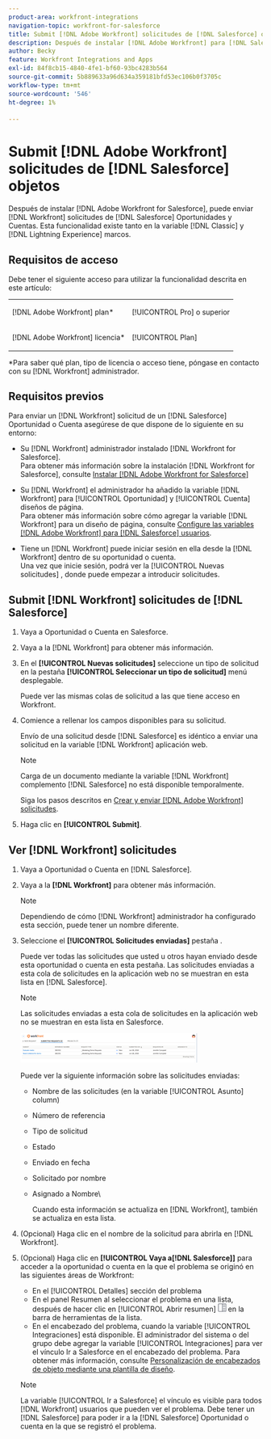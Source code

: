 ```yaml
---
product-area: workfront-integrations
navigation-topic: workfront-for-salesforce
title: Submit [!DNL Adobe Workfront] solicitudes de [!DNL Salesforce] objetos
description: Después de instalar [!DNL Adobe Workfront] para [!DNL Salesforce], you can submit [!DNL Workfront] solicitudes de [!DNL Salesforce] Oportunidades y Cuentas. Esta funcionalidad existe tanto en los módulos Classic como Lightning Experience.
author: Becky
feature: Workfront Integrations and Apps
exl-id: 84f8cb15-4840-4fe1-bf60-93bc4283b564
source-git-commit: 5b889633a96d634a359181bfd53ec106b0f3705c
workflow-type: tm+mt
source-wordcount: '546'
ht-degree: 1%

---
```


# Submit [!DNL Adobe Workfront] solicitudes de [!DNL Salesforce] objetos

Después de instalar [!DNL Adobe Workfront for Salesforce], puede enviar [!DNL Workfront] solicitudes de [!DNL Salesforce] Oportunidades y Cuentas. Esta funcionalidad existe tanto en la variable [!DNL Classic] y [!DNL Lightning Experience] marcos.

## Requisitos de acceso

Debe tener el siguiente acceso para utilizar la funcionalidad descrita en este artículo:

<table style="table-layout:auto"> 
 <col> 
 <col> 
 <tbody> 
  <tr> 
   <td role="rowheader"><p>[!DNL Adobe Workfront] plan*</p></td> 
   <td> <p>[!UICONTROL Pro] o superior</p> </td> 
  </tr> 
  <tr> 
   <td role="rowheader"><p>[!DNL Adobe Workfront] licencia*</p></td> 
   <td> <p>[!UICONTROL Plan]</p> </td> 
  </tr> 
 </tbody> 
</table>

&#42;Para saber qué plan, tipo de licencia o acceso tiene, póngase en contacto con su [!DNL Workfront] administrador.

## Requisitos previos

Para enviar un [!DNL Workfront] solicitud de un [!DNL Salesforce] Oportunidad o Cuenta asegúrese de que dispone de lo siguiente en su entorno:

* Su [!DNL Workfront] administrador instalado [!DNL Workfront for Salesforce].\
   Para obtener más información sobre la instalación [!DNL Workfront for Salesforce], consulte [Instalar [!DNL Adobe Workfront for Salesforce]](../../workfront-integrations-and-apps/using-workfront-with-salesforce/install-workfront-for-salesforce.md)

* Su [!DNL Workfront] el administrador ha añadido la variable [!DNL Workfront] para [!UICONTROL Oportunidad] y [!UICONTROL Cuenta] diseños de página.\
   Para obtener más información sobre cómo agregar la variable [!DNL Workfront] para un diseño de página, consulte [Configure las variables [!DNL Adobe Workfront] para [!DNL Salesforce] usuarios](../../workfront-integrations-and-apps/using-workfront-with-salesforce/configure-wf-section-for-salesforce-users.md).

* Tiene un [!DNL Workfront] puede iniciar sesión en ella desde la [!DNL Workfront] dentro de su oportunidad o cuenta.\
   Una vez que inicie sesión, podrá ver la [!UICONTROL Nuevas solicitudes] , donde puede empezar a introducir solicitudes.

## Submit [!DNL Workfront] solicitudes de [!DNL Salesforce]

1. Vaya a Oportunidad o Cuenta en Salesforce.
1. Vaya a la [!DNL Workfront] para obtener más información.
1. En el **[!UICONTROL Nuevas solicitudes]** seleccione un tipo de solicitud en la pestaña **[!UICONTROL Seleccionar un tipo de solicitud]** menú desplegable.

   Puede ver las mismas colas de solicitud a las que tiene acceso en Workfront.

1. Comience a rellenar los campos disponibles para su solicitud.

   Envío de una solicitud desde [!DNL Salesforce] es idéntico a enviar una solicitud en la variable [!DNL Workfront] aplicación web.

   >[!NOTE]
   >
   >Carga de un documento mediante la variable [!DNL Workfront] complemento [!DNL Salesforce] no está disponible temporalmente.

   Siga los pasos descritos en [Crear y enviar [!DNL Adobe Workfront] solicitudes](../../manage-work/requests/create-requests/create-submit-requests.md).

1. Haga clic en **[!UICONTROL Submit]**.

## Ver [!DNL Workfront] solicitudes

1. Vaya a Oportunidad o Cuenta en [!DNL Salesforce].
1. Vaya a la **[!DNL Workfront]** para obtener más información.

   >[!NOTE]
   >
   >Dependiendo de cómo [!DNL Workfront] administrador ha configurado esta sección, puede tener un nombre diferente.

1. Seleccione el **[!UICONTROL Solicitudes enviadas]** pestaña .

   Puede ver todas las solicitudes que usted u otros hayan enviado desde esta oportunidad o cuenta en esta pestaña. Las solicitudes enviadas a esta cola de solicitudes en la aplicación web no se muestran en esta lista en [!DNL Salesforce].

   >[!NOTE]
   >
   >Las solicitudes enviadas a esta cola de solicitudes en la aplicación web no se muestran en esta lista en Salesforce.

   ![salesforce_submit_applications.png](assets/salesforce-submitted-requests-350x58.png)

   Puede ver la siguiente información sobre las solicitudes enviadas:

   * Nombre de las solicitudes (en la variable [!UICONTROL Asunto] column)
   * Número de referencia
   * Tipo de solicitud
   * Estado
   * Enviado en fecha
   * Solicitado por nombre
   * Asignado a Nombre\

      Cuando esta información se actualiza en [!DNL Workfront], también se actualiza en esta lista.

1. (Opcional) Haga clic en el nombre de la solicitud para abrirla en [!DNL Workfront].

1. (Opcional) Haga clic en **[!UICONTROL Vaya a[!DNL Salesforce]]** para acceder a la oportunidad o cuenta en la que el problema se originó en las siguientes áreas de Workfront:

   * En el [!UICONTROL Detalles] sección del problema
   * En el panel Resumen al seleccionar el problema en una lista, después de hacer clic en [!UICONTROL Abrir resumen] ![](assets/summary-panel-icon.png) en la barra de herramientas de la lista.
   * En el encabezado del problema, cuando la variable [!UICONTROL Integraciones] está disponible. El administrador del sistema o del grupo debe agregar la variable [!UICONTROL Integraciones] para ver el vínculo Ir a Salesforce en el encabezado del problema. Para obtener más información, consulte [Personalización de encabezados de objeto mediante una plantilla de diseño](../../administration-and-setup/customize-workfront/use-layout-templates/customize-object-headers.md).

   >[!NOTE]
   >
   >La variable [!UICONTROL Ir a Salesforce] el vínculo es visible para todos [!DNL Workfront] usuarios que pueden ver el problema. Debe tener un [!DNL Salesforce] para poder ir a la [!DNL Salesforce] Oportunidad o cuenta en la que se registró el problema.
